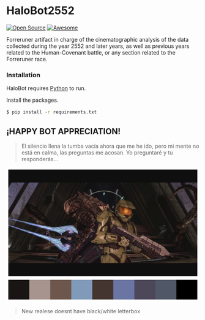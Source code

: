 # HaloBot2552

[![Open Source](https://badges.frapsoft.com/os/v1/open-source.svg?v=103)](https://opensource.org/)
[![Awesome](https://cdn.rawgit.com/sindresorhus/awesome/d7305f38d29fed78fa85652e3a63e154dd8e8829/media/badge.svg)](https://github.com/sindresorhus/awesome)  

Forreruner artifact in charge of the cinematographic analysis of the data collected during the year 2552 and later years, as well as previous years related to the Human-Covenant battle, or any section related to the Forreruner race.

### Installation

HaloBot requires [Python](https://www.python.org/) to run.

Install the packages.

```sh
$ pip install -r requirements.txt
```

## ¡HAPPY BOT APPRECIATION!

> El silencio llena la tumba vacía ahora que me he ido, 
> pero mi mente no está en calma, las preguntas me acosan. 
> Yo preguntaré y tu responderás...


![alt text](example.png)

> New realese doesnt have black/white letterbox
